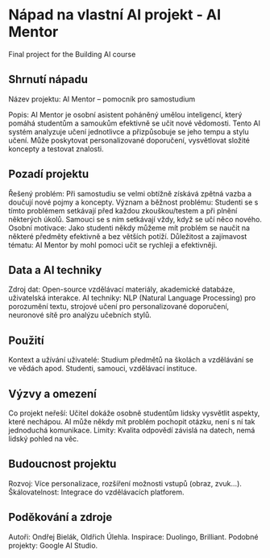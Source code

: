 # Nápad na vlastní AI projekt - AI Mentor

Final project for the Building AI course

## Shrnutí nápadu

Název projektu: AI Mentor – pomocník pro samostudium 

Popis: AI Mentor je osobní asistent poháněný umělou inteligencí, který pomáhá studentům a samoukům efektivně se učit nové vědomosti. Tento AI systém analyzuje učení jednotlivce a přizpůsobuje se jeho tempu a stylu učení. Může poskytovat personalizované doporučení, vysvětlovat složité koncepty a testovat znalosti.

## Pozadí projektu

Řešený problém: Při samostudiu se velmi obtížně získává zpětná vazba a doučují nové pojmy a koncepty.
Význam a běžnost problému: Studenti se s tímto problémem setkávají před každou zkouškou/testem a při plnění některých úkolů. Samouci se s ním setkávají vždy, když se učí něco nového.
Osobní motivace: Jako studenti někdy můžeme mít problém se naučit na některé předměty efektivně a bez větších potíží.
Důležitost a zajímavost tématu: AI Mentor by mohl pomoci učit se rychleji a efektivněji.


## Data a AI techniky

Zdroj dat: Open-source vzdělávací materiály, akademické databáze, uživatelská interakce.
AI techniky: NLP (Natural Language Processing) pro porozumění textu, strojové učení pro personalizované doporučení, neuronové sítě pro analýzu učebních stylů.



## Použití

Kontext a užívání uživatelé: Studium předmětů na školách a vzdělávání se ve vědách apod. Studenti, samouci, vzdělávací instituce.

## Výzvy a omezení

Co projekt neřeší: Učitel dokáže osobně studentům lidsky vysvětlit aspekty, které nechápou. AI může někdy mít problém pochopit otázku, není s ní tak jednoduchá komunikace.
Limity: Kvalita odpovědí závislá na datech, nemá lidský pohled na věc.

## Budoucnost projektu

Rozvoj: Více personalizace, rozšíření možnosti vstupů (obraz, zvuk…).
Škálovatelnost: Integrace do vzdělávacích platforem.

## Poděkování a zdroje
Autoři: Ondřej Bielák, Oldřich Úlehla.
Inspirace: Duolingo, Brilliant.
Podobné projekty: Google AI Studio.

